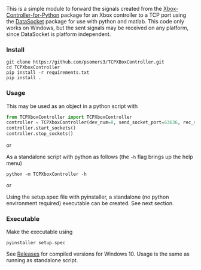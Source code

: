 This is a simple module to forward the signals created from the [Xbox-Controller-for-Python](https://github.com/r4dian/Xbox-Controller-for-Python) package for an Xbox controller to a TCP port using the [DataSocket](https://github.com/psomers3/PyDataSocket) package for use with python and matlab. This code only works on Windows, but the sent signals may be received on any platform, since DataSocket is platform independent.

### Install
```
git clone https://github.com/psomers3/TCPXBoxController.git
cd TCPXboxController
pip install -r requirements.txt
pip install .
```

### Usage
This may be used as an object in a python script with 
```python
from TCPXboxController import TCPXboxController
controller = TCPXboxController(dev_num=0, send_socket_port=63636, rec_socket_port=63637, socket_ip='localhost')
controller.start_sockets()
controller.stop_sockets()
```

or 

As a standalone script with python as follows (the `-h` flag brings up the help menu)
```
python -m TCPXboxController -h
```

or 

Using the setup.spec file with pyinstaller, a standalone (no python environment required) executable can be created. See next section.

### Executable
Make the executable using 
```
pyinstaller setup.spec
```
See [Releases](https://github.com/psomers3/TCPXBoxController/releases) for compiled versions for Windows 10. Usage is the same as running as standalone script.
